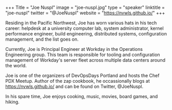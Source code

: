 +++
Title = "Joe Nuspl"
image = "joe-nuspl.jpg"
type = "speaker"
linktitle = "joe-nuspl"
twitter = "@JoeNuspl"
website = "https://nvwls.github.io/"
+++

Residing in the Pacific Northwest, Joe has worn various hats in his tech career: helpdesk at a university computer lab, system administrator, kernel performance engineer, build engineering, distributed systems, configuration management, and the list goes on.

Currently, Joe is Principal Engineer at Workday in the Operations Engineering group. This team is responsible for tooling and configuration management of Workday's server fleet across multiple data centers around the world.

Joe is one of the organizers of DevOpsDays Portland and hosts the Chef PDX Meetup. Author of the zap cookbook, he occassionally blogs at https://nvwls.github.io/ and can be found on Twitter, @JoeNuspl.

In his spare time, Joe enjoys cooking, music, movies, board games, and hiking.
